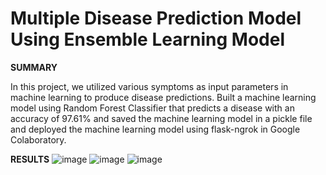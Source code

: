 
# Multiple Disease Prediction Model Using Ensemble Learning Model

**SUMMARY**

In this project, we utilized various symptoms as input parameters in machine learning to produce disease predictions. Built a machine learning model using Random Forest Classifier that predicts a disease with an accuracy of 97.61% and saved the machine learning model in a pickle file and deployed the machine learning model using flask-ngrok in Google Colaboratory.


**RESULTS**
![image](https://github.com/Sriharshitha842/Multiple-Disease-Prediction-Using-Ensemble-Based-Learning/blob/main/screenshot3.png)
![image](https://github.com/Sriharshitha842/Multiple-Disease-Prediction-Using-Ensemble-Based-Learning/blob/main/screenshot1.png)
![image](https://github.com/Sriharshitha842/Multiple-Disease-Prediction-Using-Ensemble-Based-Learning/blob/main/screenshot2.png)



